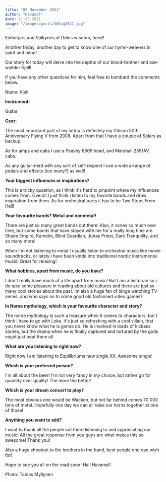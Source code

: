 ```yaml
---
title: "05 November 2021"
author: "Havamal"
date: 11-05-2021
image: "/images/posts/30Aug2021.jpg"
---
```


Einherjars and Valkyries of Odins wisdom, heed!

Another friday, another day to get to know one of our hymn-weavers in spirit and mind!

Our story for today will delve into the depths of our blood-brother and axe-wielder Kjell!

If you have any other questions for him, feel free to bombard the comments below.

Name: Kjell

**Instrument:**

Guitar

**Gear:**

The most important part of my setup is definitely my Gibson 50th Anniversary Flying V from 2008. Apart from that I have a couple of Solars as backup.

As for amps and cabs I use a Peavey 6505 head, and Marshall 2551AV cabs.

As any guitar-nerd with any sort of self-respect I use a wide arrange of pedals and effects (too many?) as well!

**Your biggest influences or inspirations?**

This is a tricky question, as I think it's hard to pinpoint where my influences comes from. Overall I just think i listen to my favorite bands and draw inspiration from them. As for orchestral parts it has to be Two Steps From Hell!

**Your favourite bands? Metal and nonmetal!**

There are just so many great bands out there! Also, it varies so much over time, but some bands that have stayed with me for a really long time are Shade Empire, Kamelot, Blind Guardian, Judas Priest, Dark Tranquility, and so many more!

When I'm not listening to metal I usually listen to orchestral music like movie soundtracks, or lately i have been kinda into traditional nordic instrumental music! Great for relaxing!

**What hobbies, apart from music, do you have?**

I don't really have much of a life apart from music! But I am a historian so i do take some pleasure in reading about old cultures and there are just so many cool stories about the past. Im also a huge fan of binge watching TV-series, and who says no to some good old fashioned video games?

**In Norse mythology, which is your favourite character and story?**

The norse mythology is such a treasure when it comes to characters, but I think I have to go with Loke. It's just so refreshing with a cool villain, that you never know what he is gonna do. He is involved in loads of kickass stories, but the drama when he is finally captured and tortured by the gods might just beat them all.

**What are you listening to right now?**

Right now I am listening to Equilibriums new single XX. Awesome single!

**Which is your preferred poison?**

I'm all about the beer! I'm not very fancy in my choice, but rather go for quantity over quality! The more the better!

**Which is your dream concert to play?**

The most obvious one would be Wacken, but not far behind comes 70 000 tons of metal. Hopefully one day we can all raise our horns together at one of those!

**Anything you want to add?**

I want to thank all the people out there listening to and appreciating our music! All the great response from you guys are what makes this so awesome! Thank you!

Also a huge shootout to the brothers in the band, best people one can wish for!

Hope to see you all on the road soon! Hail Havamal!

Photo: Tobias Myllynen